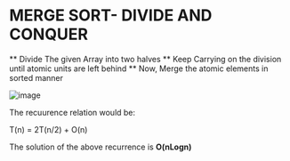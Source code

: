 # MERGE SORT- DIVIDE AND CONQUER

** Divide The given Array into two halves
** Keep Carrying on the division until atomic units are left behind
** Now, Merge the atomic elements in sorted manner


![image](https://user-images.githubusercontent.com/80255503/162456850-29abd3df-7a3b-476e-8f53-66f2122240b3.png)


The recuurence relation would be:



T(n) = 2T(n/2) + O(n)



The solution of the above recurrence is **O(nLogn)**
